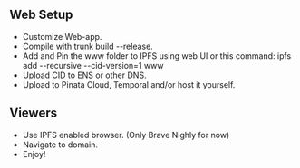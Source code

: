 ## Web Setup
- Customize Web-app.
- Compile with trunk build --release.
- Add and Pin the www folder to IPFS using web UI or this command: ipfs add --recursive --cid-version=1 www
- Upload CID to ENS or other DNS.
- Upload to Pinata Cloud, Temporal and/or host it yourself.

## Viewers
- Use IPFS enabled browser. (Only Brave Nighly for now)
- Navigate to domain.
- Enjoy!